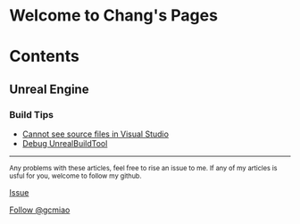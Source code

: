 # Welcome to Chang's Pages

# Contents

## Unreal Engine
### Build Tips

- [Cannot see source files in Visual Studio](Contents/UnrealEngine/BuildTips/show_source_files.md)
- [Debug UnrealBuildTool](Contents/UnrealEngine/BuildTips/debug_ubt.md)


------
<sup>Any problems with these articles, feel free to rise an issue to me. If any of my articles is usful for you, welcome to follow my github.</sup>
<!-- Place this tag in your head or just before your close body tag. -->
<script async defer src="https://buttons.github.io/buttons.js"></script>
<!-- Place this tag where you want the button to render. -->
<a class="github-button" href="https://github.com/gcmiao/gcmiao.github.io/issues" data-icon="octicon-issue-opened" aria-label="Issue gcmiao/gcmiao.github.io on GitHub">Issue</a>
<!-- Place this tag where you want the button to render. -->
<a class="github-button" href="https://github.com/gcmiao" aria-label="Follow @gcmiao on GitHub">Follow @gcmiao</a>